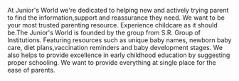 At Junior's World we're dedicated to helping new and actively trying parent to find the information,support and reassurance they need.
We want to be your most trusted parenting resource.
Experience childcare as it should be.The Junior's World is founded by the group from S.R. Group of Institutions.
Featuring resources such as unique baby names, newborn baby care, diet plans,vaccination reminders and baby development stages.
We also helps to provide excellence in early childhood education by suggesting proper schooling.
We want to provide everything at single place for the ease of parents.
